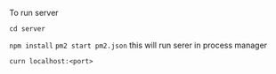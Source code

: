 To run server 

`cd server`

`npm install`
`pm2 start pm2.json`
this will run serer in process manager 

```
curn localhost:<port>
```


